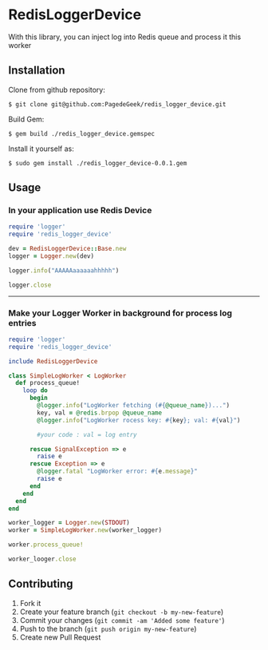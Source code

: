 # RedisLoggerDevice

With this library, you can inject log into Redis queue and process it this worker

## Installation

Clone from github repository:

    $ git clone git@github.com:PagedeGeek/redis_logger_device.git

Build Gem:

    $ gem build ./redis_logger_device.gemspec

Install it yourself as:

    $ sudo gem install ./redis_logger_device-0.0.1.gem 

## Usage

### In your application use Redis Device

``` ruby
require 'logger'
require 'redis_logger_device'

dev = RedisLoggerDevice::Base.new
logger = Logger.new(dev)

logger.info("AAAAAaaaaaahhhhh")

logger.close
```

---

### Make your Logger Worker in background for process log entries

``` ruby
require 'logger'
require 'redis_logger_device'

include RedisLoggerDevice

class SimpleLogWorker < LogWorker
  def process_queue!
    loop do
      begin
        @logger.info("LogWorker fetching (#{@queue_name})...")
        key, val = @redis.brpop @queue_name
        @logger.info("LogWorker rocess key: #{key}; val: #{val}")

        #your code : val = log entry

      rescue SignalException => e
        raise e
      rescue Exception => e
        @logger.fatal "LogWorker error: #{e.message}"
        raise e
      end
    end
  end
end

worker_logger = Logger.new(STDOUT)
worker = SimpleLogWorker.new(worker_logger)

worker.process_queue!

worker_looger.close
```

## Contributing

1. Fork it
2. Create your feature branch (`git checkout -b my-new-feature`)
3. Commit your changes (`git commit -am 'Added some feature'`)
4. Push to the branch (`git push origin my-new-feature`)
5. Create new Pull Request
